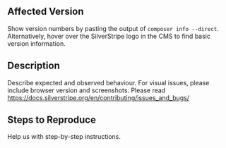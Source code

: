 ## Affected Version

Show version numbers by pasting the output of `composer info --direct`.
Alternatively, hover over the SilverStripe logo in the CMS to find basic version information.

## Description

Describe expected and observed behaviour.
For visual issues, please include browser version and screenshots.
Please read https://docs.silverstripe.org/en/contributing/issues_and_bugs/

## Steps to Reproduce

Help us with step-by-step instructions.
